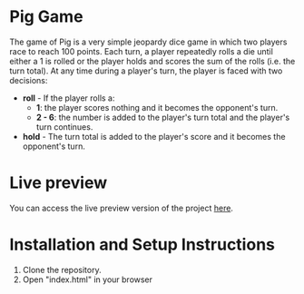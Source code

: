 # Pig Game
The game of Pig is a very simple jeopardy dice game in which two players race to reach 100 points.
Each turn, a player repeatedly rolls a die until either a 1 is rolled or the player holds and scores the sum of the rolls (i.e. the turn total).
At any time during a player's turn, the player is faced with two decisions:
* **roll** - If the player rolls a:
  * **1**: the player scores nothing and it becomes the opponent's turn.
  * **2 - 6**: the number is added to the player's turn total and the player's turn continues.
* **hold** - The turn total is added to the player's score and it becomes the opponent's turn.

# Live preview
You can access the live preview version of the project [here](https://misterbolt.github.io/pig-game/ "Pig Game").

# Installation and Setup Instructions
1. Clone the repository.
2. Open "index.html" in your browser
